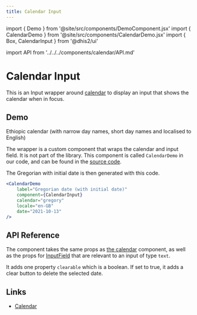 ```yaml
---
title: Calendar Input
---
```


import { Demo } from '@site/src/components/DemoComponent.jsx'
import { CalendarDemo } from '@site/src/components/CalendarDemo.jsx'
import { Box, CalendarInput } from '@dhis2/ui'

import API from '../../../components/calendar/API.md'

# Calendar Input

This is an Input wrapper around [calendar](./calendar) to display an input that shows the calendar when in focus.

## Demo

Ethiopic calendar (with narrow day names, short day names and localised to English)

<Demo>
    <div className="wrapper">
        <div>
                <CalendarDemo
                        label="Gregorian date (with initial date)"
                        component={CalendarInput}
                        calendar="gregory"
                        locale="en-GB"
                        date="2021-10-13"
                />
        </div>
        <div>
                <CalendarDemo
                        label="Pick a Gregorian date"
                        component={CalendarInput}
                        calendar="gregory"
                />
        </div>
        <div>
                <CalendarDemo
                        label="Pick a Gregorian date (clearable)"
                        component={CalendarInput}
                        calendar="gregory"
                        locale="en-GB"
                        clearable
                />
        </div>
        <div>
                <CalendarDemo
                        label="Pick an Ethiopic date"
                        date="2014-02-03"
                        component={CalendarInput}
                        calendar="ethiopic"
                        locale="en-GB"
                        clearable
                />
        </div>
        <div>
                <CalendarDemo
                        label="Pick an Ethiopic date (not passing date)"
                        component={CalendarInput}
                        calendar="ethiopic"
                        locale="en-GB"
                        clearable
                />
        </div>
        <div>
                <CalendarDemo
                        label="Pick an Ethiopic date (amharic)"
                        component={CalendarInput}
                        calendar="ethiopic"
                        locale="am-ET"
                        clearable
                />
        </div>
        <div>
                <CalendarDemo
                        label="Pick a Nepali date (with date)"
                        component={CalendarInput}
                        calendar="nepali"
                        locale="en-NP"
                        date="2078-06-27"
                        clearable
                />
        </div>
        <div>
                <CalendarDemo
                        label="Pick a Nepali date (english)"
                        component={CalendarInput}
                        calendar="nepali"
                        locale="en-NP"
                        clearable
                />
        </div>
        <div>
                <CalendarDemo
                        label="Pick a Nepali date (nepali)"
                        component={CalendarInput}
                        calendar="nepali"
                        locale="ne-NP"
                        clearable
                />
        </div>
    </div>
    <style jsx>{`
        .wrapper {
            display: flex;
            flex-wrap: wrap;
            gap: 10px;
            overflow-x: scroll;
            justify-content: space-around;
        }
        .wrapper > div {
                /* min-width: 240px */
        }
    `}
    </style>
</Demo>

The wrapper is a custom component that wraps the calendar and input field. It is not part of the library. This component is called `CalendarDemo` in our code, and can be found in the [source code](https://github.com/dhis2/ui/blob/08c3e684970437048179179d8cfad5e2edcfc814/docs/src/components/CalendarDemo.jsx#L6).

The Gregorian with initial date is then generated with this code.

```jsx
<CalendarDemo
    label="Gregorian date (with initial date)"
    component={CalendarInput}
    calendar="gregory"
    locale="en-GB"
    date="2021-10-13"
/>
```

## API Reference

The component takes the same props as [the calendar](./calendar) component, as well as the props for [InputField](./inputfield) that are relevant to an input of type `text`.

It adds one property `clearable` which is a boolean. If set to true, it adds a clear button to delete the selected date.

## Links

-   [Calendar](./calendar)
